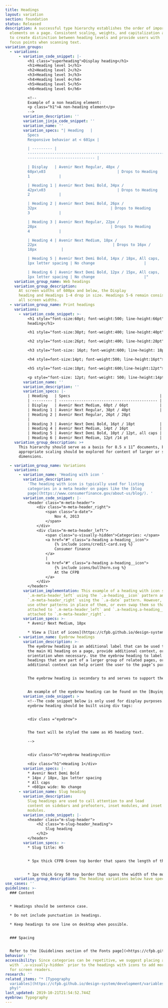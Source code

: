 ```yaml
---
title: Headings
layout: variation
section: foundation
status: Released
description: A successful type hierarchy establishes the order of importance of
  elements on a page. Consistent scaling, weights, and capitalization are used
  to create distinction between heading levels and provide users with  familiar
  focus points when scanning text.
variation_groups:
  - variations:
      - variation_code_snippet: |-
          <h1 class="superheading">Display heading</h1>
          <h1>Heading level 1</h1>
          <h2>Heading level 2</h2>
          <h3>Heading level 3</h3>
          <h4>Heading level 4</h4>
          <h5>Heading level 5</h5>
          <h6>Heading level 6</h6>

          <!--
          Example of a non heading element:
          <p class="h1">A non-heading element</p>
          -->
        variation_description: ''
        variation_jinja_code_snippet: ''
        variation_name: ''
        variation_specs: "| Heading   |
          Specs                                                            |
          Responsive behavior at < 601px |

          | --------- |
          ---------------------------------------------------------------- |
          ------------------------------ |

          | Display   | Avenir Next Regular, 48px /
          60px\x03                                | Drops to Heading
          1             |

          | Heading 1 | Avenir Next Demi Bold, 34px /
          42px\x03                                | Drops to Heading
          2             |

          | Heading 2 | Avenir Next Demi Bold, 26px /
          32px                                 | Drops to Heading
          3             |

          | Heading 3 | Avenir Next Regular, 22px /
          28px                                 | Drops to Heading
          4             |

          | Heading 4 | Avenir Next Medium, 18px /
          22px                                  | Drops to 16px /
          18px           |

          | Heading 5 | Avenir Next Demi Bold, 14px / 18px, All caps,
          1px letter spacing | No change                      |

          | Heading 6 | Avenir Next Demi Bold, 12px / 15px, All caps,
          1px letter spacing | No change                      |"
    variation_group_name: Web headings
    variation_group_description:
      At screen widths of 600px and below, the Display
      heading and Headings 1-4 drop in size. Headings 5-6 remain consistent at
      all screen widths.
  - variation_group_name: Print headings
    variations:
      - variation_code_snippet: >-
          <h1 style="font-size:60pt; font-weight:500; line-height:66pt">Display
          heading</h1>

          <h1 style="font-size:38pt; font-weight:400; line-height:40pt">Heading level 1</h1>

          <h2 style="font-size:26pt; font-weight:400; line-height:28pt">Heading level 2</h2>

          <h3 style="font-size: 16pt; font-weight:600; line-height: 18pt">Heading level 3</h3>

          <h4 style=font-size:14pt; font-weight:500; line-height:16pt">Heading level 4</h4>

          <h5 style="font-size:10pt; font-weight:600;line-height:12pt">Heading level 5</h5>

          <p style="font-size: 12pt; font-weight: 500; line-height:14pt">Heading level 6</p>
        variation_name: ''
        variation_description: ''
        variation_specs: |-
          | Heading   | Specs                                        |
          | --------- | -------------------------------------------- |
          | Display   | Avenir Next Medium, 60pt / 66pt              |
          | Heading 1 | Avenir Next Regular, 38pt / 40pt             |
          | Heading 2 | Avenir Next Regular, 26pt / 28pt
          |
          | Heading 3 | Avenir Next Demi Bold, 16pt / 18pt           |
          | Heading 4 | Avenir Next Medium, 14pt / 16pt              |
          | Heading 5 | Avenir Next Demi Bold, 10pt / 12pt, all caps |
          | Heading 6 | Avenir Next Medium, 12pt /14 pt              |
    variation_group_description: >+
      This hierarchy should serve as a basis for 8.5 x 11” documents, but
      appropriate scaling should be explored for content of larger or smaller
      dimensions.

  - variation_group_name: Variations
    variations:
      - variation_name: 'Heading with icon '
        variation_description:
          'The heading with icon is typically used for listing
          categories in a meta header on pages like the [blog
          page](https://www.consumerfinance.gov/about-us/blog/). '
        variation_code_snippet: |-
          <header class="m-meta-header">
              <div class="m-meta-header_right">
                  <span class="a-date">
                      Nov 4, 2013
                  </span>
              </div>
              <div class="m-meta-header_left">
                  <span class="u-visually-hidden">Categories: </span>
                  <a href="#" class="a-heading a-heading__icon">
                      {% include icons/credit-card.svg %}
                      Consumer finance
                  </a>
                  |
                  <a href="#" class="a-heading a-heading__icon">
                      {% include icons/bullhorn.svg %}
                      At the CFPB
                  </a>
              </div>
          </header>
        variation_implementation: This example of a heading with icon shows
          `.m-meta-header_left` using the `.a-heading__icon` pattern and
          `.m-meta-header_right` using the `.a-date` pattern. However, you could
          use other patterns in place of them, or even swap them so that date is
          attached to `.m-meta-header_left` and `.a-heading.a-heading__icon` is
          attached to `.m-meta-header_right`.
        variation_specs: >-
          * Avenir Next Medium, 18px

          * View a [list of icons](https://cfpb.github.io/design-system/foundation/iconography). Icon height is constrained to 19px.
      - variation_name: Eyebrow headings
        variation_description: >-
          The eyebrow heading is an additional label that can be used to support
          the main H1 heading on a page, provide additional context, or
          orientation when necessary. Use the eyebrow heading to label page
          headings that are part of a larger group of related pages, or when
          additional context can help orient the user to the page’s purpose.


          The eyebrow heading is secondary to and serves to support the main page heading. So it should be concise and shorter than the main page heading.


          An example of the eyebrow heading can be found on the [Buying a House journey pages](https://www.consumerfinance.gov/owning-a-home/process/prepare/).
        variation_code_snippet: >
          <!--The code snippet below is only used for display purposes. The
          eyebrow heading should be built using div tags:


          <div class ="eyebrow">


          The text will be styled the same as H5 heading text.

          -->


          <div class="h5">eyebrow heading</div>

          <div class="h1">Heading 1</div>
        variation_specs: |-
          * Avenir Next Demi Bold
          * 14px / 18px, 1px letter spacing
          * All caps
          * <601px wide: No change
      - variation_name: Slug heading
        variation_description:
          Slug headings are used to call attention to and lead
          content on sidebars and prefooters, inset modules, and inset email
          modules.
        variation_code_snippet: |-
          <header class="m-slug-header">
              <h2 class="m-slug-header_heading">
                  Slug heading
              </h2>
          </header>
        variation_specs: >-
          * Slug title: H5


          * 5px thick CFPB Green top border that spans the length of the title


          * 1px thick Gray 50 top border that spans the width of the module or column
    variation_group_description: The heading variations below have specific use cases.
use_cases: ''
guidelines: >-
  ### Content


  * Headings should be sentence case.

  * Do not include punctuation in headings.

  * Keep headings to one line on desktop when possible.


  ### Spacing


  Refer to the [Guidelines section of the Fonts page](<https://cfpb.github.io/design-system/foundation/fonts#guidelines>) for information about heading spacing.
behavior: ''
accessibility: Since categories can be repetitive, we suggest placing a label
  with `.u-visually-hidden` prior to the headings with icons to add more context
  for screen readers.
research: ''
related_items: "* [Typography
  variables](https://cfpb.github.io/design-system/development/variables#typogra\
  phy)"
last_updated: 2019-10-21T21:54:52.744Z
eyebrow: Typography
---
```

